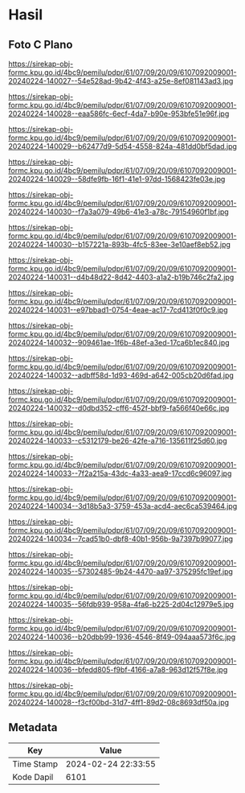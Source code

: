 # Hasil

## Foto C Plano

https://sirekap-obj-formc.kpu.go.id/4bc9/pemilu/pdpr/61/07/09/20/09/6107092009001-20240224-140027--54e528ad-9b42-4f43-a25e-8ef081143ad3.jpg

https://sirekap-obj-formc.kpu.go.id/4bc9/pemilu/pdpr/61/07/09/20/09/6107092009001-20240224-140028--eaa586fc-6ecf-4da7-b90e-953bfe51e96f.jpg

https://sirekap-obj-formc.kpu.go.id/4bc9/pemilu/pdpr/61/07/09/20/09/6107092009001-20240224-140029--b62477d9-5d54-4558-824a-481dd0bf5dad.jpg

https://sirekap-obj-formc.kpu.go.id/4bc9/pemilu/pdpr/61/07/09/20/09/6107092009001-20240224-140029--58dfe9fb-16f1-41e1-97dd-1568423fe03e.jpg

https://sirekap-obj-formc.kpu.go.id/4bc9/pemilu/pdpr/61/07/09/20/09/6107092009001-20240224-140030--f7a3a079-49b6-41e3-a78c-79154960f1bf.jpg

https://sirekap-obj-formc.kpu.go.id/4bc9/pemilu/pdpr/61/07/09/20/09/6107092009001-20240224-140030--b157221a-893b-4fc5-83ee-3e10aef8eb52.jpg

https://sirekap-obj-formc.kpu.go.id/4bc9/pemilu/pdpr/61/07/09/20/09/6107092009001-20240224-140031--d4b48d22-8d42-4403-a1a2-b19b746c2fa2.jpg

https://sirekap-obj-formc.kpu.go.id/4bc9/pemilu/pdpr/61/07/09/20/09/6107092009001-20240224-140031--e97bbad1-0754-4eae-ac17-7cd413f0f0c9.jpg

https://sirekap-obj-formc.kpu.go.id/4bc9/pemilu/pdpr/61/07/09/20/09/6107092009001-20240224-140032--909461ae-1f6b-48ef-a3ed-17ca6b1ec840.jpg

https://sirekap-obj-formc.kpu.go.id/4bc9/pemilu/pdpr/61/07/09/20/09/6107092009001-20240224-140032--adbff58d-1d93-469d-a642-005cb20d6fad.jpg

https://sirekap-obj-formc.kpu.go.id/4bc9/pemilu/pdpr/61/07/09/20/09/6107092009001-20240224-140032--d0dbd352-cff6-452f-bbf9-fa566f40e66c.jpg

https://sirekap-obj-formc.kpu.go.id/4bc9/pemilu/pdpr/61/07/09/20/09/6107092009001-20240224-140033--c5312179-be26-42fe-a716-135611f25d60.jpg

https://sirekap-obj-formc.kpu.go.id/4bc9/pemilu/pdpr/61/07/09/20/09/6107092009001-20240224-140033--7f2a215a-43dc-4a33-aea9-17ccd6c96097.jpg

https://sirekap-obj-formc.kpu.go.id/4bc9/pemilu/pdpr/61/07/09/20/09/6107092009001-20240224-140034--3d18b5a3-3759-453a-acd4-aec6ca539464.jpg

https://sirekap-obj-formc.kpu.go.id/4bc9/pemilu/pdpr/61/07/09/20/09/6107092009001-20240224-140034--7cad51b0-dbf8-40b1-956b-9a7397b99077.jpg

https://sirekap-obj-formc.kpu.go.id/4bc9/pemilu/pdpr/61/07/09/20/09/6107092009001-20240224-140035--57302485-9b24-4470-aa97-375295fc19ef.jpg

https://sirekap-obj-formc.kpu.go.id/4bc9/pemilu/pdpr/61/07/09/20/09/6107092009001-20240224-140035--56fdb939-958a-4fa6-b225-2d04c12979e5.jpg

https://sirekap-obj-formc.kpu.go.id/4bc9/pemilu/pdpr/61/07/09/20/09/6107092009001-20240224-140036--b20dbb99-1936-4546-8f49-094aaa573f6c.jpg

https://sirekap-obj-formc.kpu.go.id/4bc9/pemilu/pdpr/61/07/09/20/09/6107092009001-20240224-140036--bfedd805-f9bf-4166-a7a8-963d12f57f8e.jpg

https://sirekap-obj-formc.kpu.go.id/4bc9/pemilu/pdpr/61/07/09/20/09/6107092009001-20240224-140028--f3cf00bd-31d7-4ff1-89d2-08c8693df50a.jpg


## Metadata

| Key        | Value               |
| ---------- | ------------------- |
| Time Stamp | 2024-02-24 22:33:55 |
| Kode Dapil | 6101                |



